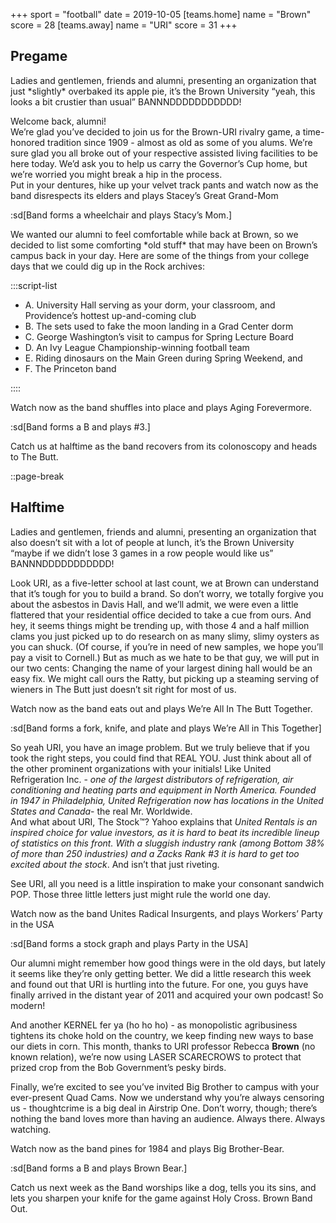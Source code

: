 +++
sport = "football"
date = 2019-10-05
[teams.home]
name = "Brown"
score = 28
[teams.away]
name = "URI"
score = 31
+++

## Pregame

Ladies and gentlemen, friends and alumni, presenting an organization that just \*slightly\* overbaked its apple pie, it’s the Brown University “yeah, this looks a bit crustier than usual” BANNNDDDDDDDDDDD!

Welcome back, alumni!\
We’re glad you’ve decided to join us for the Brown-URI rivalry game, a time-honored tradition since 1909 - almost as old as some of you alums. We’re sure glad you all broke out of your respective assisted living facilities to be here today. We’d ask you to help us carry the Governor’s Cup home, but we’re worried you might break a hip in the process.\
Put in your dentures, hike up your velvet track pants and watch now as the band disrespects its elders and plays Stacey’s Great Grand-Mom

:sd[Band forms a wheelchair and plays Stacy’s Mom.]

We wanted our alumni to feel comfortable while back at Brown, so we decided to list some comforting \*old stuff\* that may have been on Brown’s campus back in your day. Here are some of the things from your college days that we could dig up in the Rock archives:

:::script-list

- A. University Hall serving as your dorm, your classroom, and Providence’s hottest up-and-coming club
- B. The sets used to fake the moon landing in a Grad Center dorm
- C. George Washington’s visit to campus for Spring Lecture Board
- D. An Ivy League Championship-winning football team
- E. Riding dinosaurs on the Main Green during Spring Weekend, and
- F. The Princeton band

::::

Watch now as the band shuffles into place and plays Aging Forevermore.

:sd[Band forms a B and plays #3.]

Catch us at halftime as the band recovers from its colonoscopy and heads to The Butt.

::page-break

## Halftime

Ladies and gentlemen, friends and alumni, presenting an organization that also doesn’t sit with a lot of people at lunch, it’s the Brown University “maybe if we didn’t lose 3 games in a row people would like us” BANNNDDDDDDDDDDD!

Look URI, as a five-letter school at last count, we at Brown can understand that it’s tough for you to build a brand. So don’t worry, we totally forgive you about the asbestos in Davis Hall, and we’ll admit, we were even a little flattered that your residential office decided to take a cue from ours. And hey, it seems things might be trending up, with those 4 and a half million clams you just picked up to do research on as many slimy, slimy oysters as you can shuck. (Of course, if you’re in need of new samples, we hope you’ll pay a visit to Cornell.) But as much as we hate to be that guy, we will put in our two cents: Changing the name of your largest dining hall would be an easy fix. We might call ours the Ratty, but picking up a steaming serving of wieners in The Butt just doesn’t sit right for most of us.

Watch now as the band eats out and plays We’re All In The Butt Together.

:sd[Band forms a fork, knife, and plate and plays We’re All in This Together]

So yeah URI, you have an image problem. But we truly believe that if you took the right steps, you could find that REAL YOU. Just think about all of the other prominent organizations with your initials! Like United Refrigeration Inc. - _one of the largest distributors of refrigeration, air conditioning and heating parts and equipment in North America. Founded in 1947 in Philadelphia, United Refrigeration now has locations in the United States and Canada_- the real Mr. Worldwide.\
And what about URI, The Stock™? Yahoo explains that _United Rentals is an inspired choice for value investors, as it is hard to beat its incredible lineup of statistics on this front. With a sluggish industry rank (among Bottom 38% of more than 250 industries) and a Zacks Rank #3 it is hard to get too excited about the stock_. And isn’t that just riveting.

See URI, all you need is a little inspiration to make your consonant sandwich POP. Those three little letters just might rule the world one day.

Watch now as the band Unites Radical Insurgents, and plays Workers’ Party in the USA

:sd[Band forms a stock graph and plays Party in the USA]

Our alumni might remember how good things were in the old days, but lately it seems like they’re only getting better. We did a little research this week and found out that URI is hurtling into the future. For one, you guys have finally arrived in the distant year of 2011 and acquired your own podcast! So modern!

And another KERNEL fer ya (ho ho ho) - as monopolistic agribusiness tightens its choke hold on the country, we keep finding new ways to base our diets in corn. This month, thanks to URI professor Rebecca **Brown** (no known relation), we’re now using LASER SCARECROWS to protect that prized crop from the Bob Government’s pesky birds.

Finally, we’re excited to see you’ve invited Big Brother to campus with your ever-present Quad Cams. Now we understand why you’re always censoring us - thoughtcrime is a big deal in Airstrip One. Don’t worry, though; there’s nothing the band loves more than having an audience. Always there. Always watching.

Watch now as the band pines for 1984 and plays Big Brother-Bear.

:sd[Band forms a B and plays Brown Bear.]

Catch us next week as the Band worships like a dog, tells you its sins, and lets you sharpen your knife for the game against Holy Cross. Brown Band Out.
